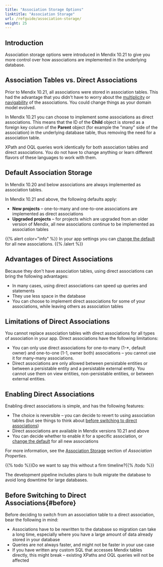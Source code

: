 ```yaml
---
title: "Association Storage Options"
linktitle: "Association Storage"
url: /refguide/association-storage/
weight: 25
---
```


## Introduction

Association storage options were introduced in Mendix 10.21 to give you more control over how associations are implemented in the underlying database.

## Association Tables vs. Direct Associations

<!--- Everything except simple associations is in tables – what do you mean "except simple associations?" --->

Prior to Mendix 10.21, all associations were stored in association tables. This had the advantage that you didn't have to worry about the [multiplicity](/refguide/association-properties/#multiplicity) or [navigability](/refguide/association-properties/#navigability) of the associations. You could change things as your domain model evolved.

In Mendix 10.21 you can choose to implement some associations as direct associations. This means that the ID of the **Child** object is stored as a foreign key column of the **Parent** object (for example the "many" side of the association) in the underlying database table, thus removing the need for a association table.

XPath and OQL queries work identically for both association tables and direct associations. You do not have to change anything or learn different flavors of these languages to work with them.

## Default Association Storage

In Mendix 10.20 and below associations are always implemented as association tables.

In Mendix 10.21 and above, the following defaults apply:

* **New projects** – one-to-many and one-to-one associations are implemented as direct associations
* **Upgraded projects** – for projects which are upgraded from an older version of Mendix, all new associations continue to be implemented as association tables

{{% alert color="info" %}}
In your app settings you can [change the default](/refguide/app-settings/#miscellaneous) for all new associations.
{{% /alert %}}

## Advantages of Direct Associations

Because they don't have association tables, using direct associations can bring the following advantages:

* In many cases, using direct associations can speed up queries and statements
* They use less space in the database
* You can choose to implement direct associations for some of your associations, while leaving others as association tables

## Limitations of Direct Associations

You cannot replace association tables with direct associations for all types of association in your app. Direct associations have the following limitations: 

* You can only use direct associations for one-to-many (1-*, default owner) and one-to-one (1-1, owner both) associations – you cannot use it for many-many associations.
* Direct associations are only allowed between persistable entities or between a persistable entity and a persistable external entity. You cannot use them on view entities, non-persistable entities, or between external entities.

## Enabling Direct Associations

Enabling direct associations is simple, and has the following features:

* The choice is reversible – you can decide to revert to using association tables (but see things to think about [before switching to direct associations](#before))
* Direct associations are available in Mendix versions 10.21 and above
* You can decide whether to enable it for a specific association, or [change the default](/refguide/app-settings/#miscellaneous) for all new associations

For more information, see the [Association Storage](/refguide/association-properties/#storage) section of *Association Properties*.

{{% todo %}}Do we want to say this without a firm timeline?{{% /todo %}}

The development pipeline includes plans to bulk migrate the database to avoid long downtime for large databases.

## Before Switching to Direct Associations{#before}

Before deciding to switch from an association table to a direct association, bear the following in mind:

* Associations have to be rewritten to the database so migration can take a long time, especially where you have a large amount of data already stored in your database 
* Queries are not always faster, and might not be faster in your use case
* If you have written any custom SQL that accesses Mendix tables directly, this might break – existing XPaths and OQL queries will not be affected